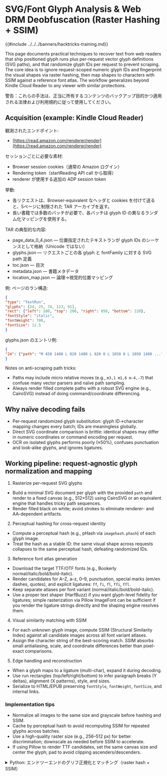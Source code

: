 # SVG/Font Glyph Analysis & Web DRM Deobfuscation (Raster Hashing + SSIM)

{{#include ../../../banners/hacktricks-training.md}}

This page documents practical techniques to recover text from web readers that ship positioned glyph runs plus per-request vector glyph definitions (SVG paths), and that randomize glyph IDs per request to prevent scraping. The core idea is to ignore request-scoped numeric glyph IDs and fingerprint the visual shapes via raster hashing, then map shapes to characters with SSIM against a reference font atlas. The workflow generalizes beyond Kindle Cloud Reader to any viewer with similar protections.

警告：これらの手法は、正当に所有するコンテンツのバックアップ目的かつ適用される法律および利用規約に従って使用してください。

## Acquisition (example: Kindle Cloud Reader)

観測されたエンドポイント:
- [https://read.amazon.com/renderer/render](https://read.amazon.com/renderer/render)

セッションごとに必要な素材:
- Browser session cookies（通常の Amazon ログイン）
- Rendering token（startReading API call から取得）
- renderer が使用する追加の ADP session token

挙動:
- 各リクエストは、Browser-equivalent なヘッダと cookies を付けて送ると、5ページに制限された TAR アーカイブを返す。
- 長い書籍では多数のバッチが必要で、各バッチは glyph ID の異なるランダム化マッピングを使用する。

TAR の典型的な内容:
- page_data_0_4.json — 位置指定されたテキストランが glyph IDs のシーケンスとして格納（Unicode ではない）
- glyphs.json — リクエストごとの各 glyph と fontFamily に対する SVG path 定義
- toc.json — 目次
- metadata.json — 書籍メタデータ
- location_map.json — 論理→視覚的位置マッピング

例: ページのラン構造:
```json
{
"type": "TextRun",
"glyphs": [24, 25, 74, 123, 91],
"rect": {"left": 100, "top": 200, "right": 850, "bottom": 220},
"fontStyle": "italic",
"fontWeight": 700,
"fontSize": 12.5
}
```
glyphs.json のエントリ例:
```json
{
"24": {"path": "M 450 1480 L 820 1480 L 820 0 L 1050 0 L 1050 1480 ...", "fontFamily": "bookerly_normal"}
}
```
Notes on anti-scraping path tricks:
- Paths may include micro relative moves (e.g., `m3,1 m1,6 m-4,-7`) that confuse many vector parsers and naïve path sampling.
- Always render filled complete paths with a robust SVG engine (e.g., CairoSVG) instead of doing command/coordinate differencing.

## Why naïve decoding fails

- Per-request randomized glyph substitution: glyph ID→character mapping changes every batch; IDs are meaningless globally.
- Direct SVG coordinate comparison is brittle: identical shapes may differ in numeric coordinates or command encoding per request.
- OCR on isolated glyphs performs poorly (≈50%), confuses punctuation and look-alike glyphs, and ignores ligatures.

## Working pipeline: request-agnostic glyph normalization and mapping

1) Rasterize per-request SVG glyphs
- Build a minimal SVG document per glyph with the provided `path` and render to a fixed canvas (e.g., 512×512) using CairoSVG or an equivalent engine that handles tricky path sequences.
- Render filled black on white; avoid strokes to eliminate renderer- and AA-dependent artifacts.

2) Perceptual hashing for cross-request identity
- Compute a perceptual hash (e.g., pHash via `imagehash.phash`) of each glyph image.
- Treat the hash as a stable ID: the same visual shape across requests collapses to the same perceptual hash, defeating randomized IDs.

3) Reference font atlas generation
- Download the target TTF/OTF fonts (e.g., Bookerly normal/italic/bold/bold-italic).
- Render candidates for A–Z, a–z, 0–9, punctuation, special marks (em/en dashes, quotes), and explicit ligatures: `ff`, `fi`, `fl`, `ffi`, `ffl`.
- Keep separate atlases per font variant (normal/italic/bold/bold-italic).
- Use a proper text shaper (HarfBuzz) if you want glyph-level fidelity for ligatures; simple rasterization via Pillow ImageFont can be sufficient if you render the ligature strings directly and the shaping engine resolves them.

4) Visual similarity matching with SSIM
- For each unknown glyph image, compute SSIM (Structural Similarity Index) against all candidate images across all font variant atlases.
- Assign the character string of the best-scoring match. SSIM absorbs small antialiasing, scale, and coordinate differences better than pixel-exact comparisons.

5) Edge handling and reconstruction
- When a glyph maps to a ligature (multi-char), expand it during decoding.
- Use run rectangles (top/left/right/bottom) to infer paragraph breaks (Y deltas), alignment (X patterns), style, and sizes.
- Serialize to HTML/EPUB preserving `fontStyle`, `fontWeight`, `fontSize`, and internal links.

### Implementation tips

- Normalize all images to the same size and grayscale before hashing and SSIM.
- Cache by perceptual hash to avoid recomputing SSIM for repeated glyphs across batches.
- Use a high-quality raster size (e.g., 256–512 px) for better discrimination; downscale as needed before SSIM to accelerate.
- If using Pillow to render TTF candidates, set the same canvas size and center the glyph; pad to avoid clipping ascenders/descenders.

<details>
<summary>Python: エンドツーエンドのグリフ正規化とマッチング（raster hash + SSIM）</summary>
```python
# pip install cairosvg pillow imagehash scikit-image uharfbuzz freetype-py
import io, json, tarfile, base64, math
from PIL import Image, ImageOps, ImageDraw, ImageFont
import imagehash
from skimage.metrics import structural_similarity as ssim
import cairosvg

CANVAS = (512, 512)
BGCOLOR = 255  # white
FGCOLOR = 0    # black

# --- SVG -> raster ---
def rasterize_svg_path(path_d: str, canvas=CANVAS) -> Image.Image:
# Build a minimal SVG document; rely on CAIRO for correct path handling
svg = f'''<svg xmlns="http://www.w3.org/2000/svg" width="{canvas[0]}" height="{canvas[1]}" viewBox="0 0 2048 2048">
<rect width="100%" height="100%" fill="white"/>
<path d="{path_d}" fill="black" fill-rule="nonzero"/>
</svg>'''
png_bytes = cairosvg.svg2png(bytestring=svg.encode('utf-8'))
img = Image.open(io.BytesIO(png_bytes)).convert('L')
return img

# --- Perceptual hash ---
def phash_img(img: Image.Image) -> str:
# Normalize to grayscale and fixed size
img = ImageOps.grayscale(img).resize((128, 128), Image.LANCZOS)
return str(imagehash.phash(img))

# --- Reference atlas from TTF ---
def render_char(candidate: str, ttf_path: str, canvas=CANVAS, size=420) -> Image.Image:
# Render centered text on same canvas to approximate glyph shapes
font = ImageFont.truetype(ttf_path, size=size)
img = Image.new('L', canvas, color=BGCOLOR)
draw = ImageDraw.Draw(img)
w, h = draw.textbbox((0,0), candidate, font=font)[2:]
dx = (canvas[0]-w)//2
dy = (canvas[1]-h)//2
draw.text((dx, dy), candidate, fill=FGCOLOR, font=font)
return img

# --- Build atlases for variants ---
FONT_VARIANTS = {
'normal':   '/path/to/Bookerly-Regular.ttf',
'italic':   '/path/to/Bookerly-Italic.ttf',
'bold':     '/path/to/Bookerly-Bold.ttf',
'bolditalic':'/path/to/Bookerly-BoldItalic.ttf',
}
CANDIDATES = [
*[chr(c) for c in range(0x20, 0x7F)],  # basic ASCII
'–', '—', '“', '”', '‘', '’', '•',      # common punctuation
'ff','fi','fl','ffi','ffl'              # ligatures
]

def build_atlases():
atlases = {}  # variant -> list[(char, img)]
for variant, ttf in FONT_VARIANTS.items():
out = []
for ch in CANDIDATES:
img = render_char(ch, ttf)
out.append((ch, img))
atlases[variant] = out
return atlases

# --- SSIM match ---

def best_match(img: Image.Image, atlases) -> tuple[str, float, str]:
# Returns (char, score, variant)
img_n = ImageOps.grayscale(img).resize((128,128), Image.LANCZOS)
img_n = ImageOps.autocontrast(img_n)
best = ('', -1.0, '')
import numpy as np
candA = np.array(img_n)
for variant, entries in atlases.items():
for ch, ref in entries:
ref_n = ImageOps.grayscale(ref).resize((128,128), Image.LANCZOS)
ref_n = ImageOps.autocontrast(ref_n)
candB = np.array(ref_n)
score = ssim(candA, candB)
if score > best[1]:
best = (ch, score, variant)
return best

# --- Putting it together for one TAR batch ---

def process_tar(tar_path: str, cache: dict, atlases) -> list[dict]:
# cache: perceptual-hash -> mapping {char, score, variant}
out_runs = []
with tarfile.open(tar_path, 'r:*') as tf:
glyphs = json.load(tf.extractfile('glyphs.json'))
# page_data_0_4.json may differ in name; list members to find it
pd_name = next(m.name for m in tf.getmembers() if m.name.startswith('page_data_'))
page_data = json.load(tf.extractfile(pd_name))

# 1. Rasterize + hash all glyphs for this batch
id2hash = {}
for gid, meta in glyphs.items():
img = rasterize_svg_path(meta['path'])
h = phash_img(img)
id2hash[int(gid)] = (h, img)

# 2. Ensure all hashes are resolved to characters in cache
for h, img in {v[0]: v[1] for v in id2hash.values()}.items():
if h not in cache:
ch, score, variant = best_match(img, atlases)
cache[h] = { 'char': ch, 'score': float(score), 'variant': variant }

# 3. Decode text runs
for run in page_data:
if run.get('type') != 'TextRun':
continue
decoded = []
for gid in run['glyphs']:
h, _ = id2hash[gid]
decoded.append(cache[h]['char'])
run_out = {
'text': ''.join(decoded),
'rect': run.get('rect'),
'fontStyle': run.get('fontStyle'),
'fontWeight': run.get('fontWeight'),
'fontSize': run.get('fontSize'),
}
out_runs.append(run_out)
return out_runs

# Usage sketch:
# atlases = build_atlases()
# cache = {}
# for tar in sorted(glob('batches/*.tar')):
#     runs = process_tar(tar, cache, atlases)
#     # accumulate runs for layout reconstruction → EPUB/HTML
```
</details>

## レイアウト/EPUB 再構築のヒューリスティクス

- 段落区切り: 次のランの top Y が前の行のベースラインを（フォントサイズに対する閾値を越えて）超える場合、新しい段落を開始する。
- 配置: 左揃えの段落は類似した left X ごとにグループ化する；中央揃えの行は左右のマージンが対称であることで検出する；右揃えは右端で検出する。
- スタイリング: 斜体/太字は `fontStyle`/`fontWeight` で保持する；見出しと本文を近似するために `fontSize` のバケットで CSS クラスを変える。
- リンク: ランにリンクメタデータ（例：`positionId`）が含まれる場合、アンカーと内部 href を出力する。

## SVG のアンチスクレイピング用パスのトリック緩和

- `fill-rule: nonzero` の塗りつぶしパスと適切なレンダラー（CairoSVG, resvg）を使う。パストークンの正規化に依存しないこと。
- ストロークレンダリングは避ける；マイクロな相対移動で生じるヘアライン状のアーティファクトを回避するため、塗りつぶしソリッドに注力する。
- レンダリングごとに viewBox を安定させ、同一形状がバッチ間で一貫してラスタライズされるようにする。

## パフォーマンスに関する注意点

- 実際には、書籍は数百のユニークなグリフに収束する（例：合字を含めて約361）。知覚ハッシュで SSIM 結果をキャッシュする。
- 最初の発見後は、以降のバッチは既知のハッシュを再利用することが多く、デコーディングは I/O ボトルネックになる。
- 平均 SSIM ≈0.95 は強いシグナルであり、スコアが低い一致は手動レビューのためにフラグを立てることを検討する。

## 他のビューアへの一般化

以下を満たす任意のシステム：

- リクエストスコープの数値 ID を持つ位置付きグリフランを返す
- リクエストごとのベクトルグリフ（SVG パスやサブセットフォント）を送る
- 一度のリクエストで取得できるページ数を制限して大量エクスポートを防ぐ

…は同じ正規化で処理できる：

- リクエストごとのシェイプをラスタライズ → 知覚ハッシュ → シェイプ ID
- フォントバリアントごとの候補グリフ/合字のアトラス
- 文字割り当てには SSIM（または類似の知覚メトリクス）を使用
- ランの矩形/スタイルからレイアウトを再構築する

## 最小限の取得例（スケッチ）

ブラウザの DevTools を使って、リーダーが `/renderer/render` をリクエストする際に使用する正確なヘッダ、クッキー、トークンをキャプチャする。次に、それらをスクリプトや curl から再現する。例の概要：
```bash
curl 'https://read.amazon.com/renderer/render' \
-H 'Cookie: session-id=...; at-main=...; sess-at-main=...' \
-H 'x-adp-session: <ADP_SESSION_TOKEN>' \
-H 'authorization: Bearer <RENDERING_TOKEN_FROM_startReading>' \
-H 'User-Agent: <copy from browser>' \
-H 'Accept: application/x-tar' \
--compressed --output batch_000.tar
```
Adjust parameterization (book ASIN, page window, viewport) to match the reader’s requests. Expect a 5-page-per-request cap.

## 達成可能な結果

- perceptual hashing によって、100以上のランダム化されたアルファベットを単一のグリフ空間に集約
- アトラスに ligatures と variants を含めると、平均 SSIM ≈ 0.95 でユニークな glyph を100%マッピング
- 再構築された EPUB/HTML は視覚的に元と区別がつかない

## 参考資料

- [Kindle Web DRM: Breaking Randomized SVG Glyph Obfuscation with Raster Hashing + SSIM (Pixelmelt blog)](https://blog.pixelmelt.dev/kindle-web-drm/)
- [CairoSVG – SVG to PNG renderer](https://cairosvg.org/)
- [imagehash – Perceptual image hashing (pHash)](https://pypi.org/project/ImageHash/)
- [scikit-image – Structural Similarity Index (SSIM)](https://scikit-image.org/docs/stable/api/skimage.metrics.html#skimage.metrics.structural_similarity)

{{#include ../../../banners/hacktricks-training.md}}
